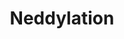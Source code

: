 ---
authors:
- ReactomeTeam
description: NEDD8 is a small ubiquitin-like molecule that is conjugated to substrate
  proteins through an E1 to E3 enzyme cascade similar to that for ubiquitin. The best
  characterized target of neddylation is the cullin scaffold subunit of cullin-RING
  E3 ubiquitin ligases (CRLs), which themselves target numerous cellular proteins
  for degradation by the proteasome (Hori et al, 1999; reviewed in Soucy et al, 2010;
  Lyedeard et al, 2013). The multisubunit CRL complexes are compositionally diverse,
  but each contains a scaffolding cullin protein (CUL1, 2, 3, 4A, 4B, 5, 7 or 9) and
  a RING box-containing E3 ligase subunit RBX, along with other adaptor and substrate-interacting
  subunits. RBX2 (also known as RNF7) interacts preferentially with CUL5, while RBX1
  is the primary E3 for most other cullin family members (reviewed in Mahon et al,
  2014). Neddylation of the cullin subunit increases the ubiquitination activity of
  the CRL complex (Podust et al, 2000; Read et al, 2000; Wu et al, 2000; Kawakami
  et al, 2001; Ohh et al, 2002; Yu et al, 2015). In addition to CRL complexes, a number
  of other less-well characterized NEDD8 targets have been identified. These include
  other E3 ubiquitin ligases such as SMURF1 and MDM2, receptor tyrosine kinases such
  as EGFR and TGF beta RII, and proteins that contribute to transcriptional regulation,
  among others (Xie et al, 2014; Watson et al, 2010; Oved et al, 2006; Zuo et al,
  2013; Xirodimas et al, 2004; Singh et al, 2007; Abida et al, 2007; Liu et al 2010;
  Watson et al, 2006; Loftus et al, 2012; Aoki et al, 2013; reviewed in Enchev et
  al, 2015). <br>Like ubiquitin, NEDD8 undergoes post-translational processing to
  generate the mature form. UCHL3- or SENP8-mediated proteolysis removes the C-terminal
  5 amino acids of NEDD8, generating a novel C-terminal glycine residue for conjugation
  to the cysteine residues in the E1, E2 enzymes or lysine residues in the substrate
  protein, usually the E3 NEDD8 ligase itself (Wada et al, 1998; reviewed in Enchev
  et al, 2015). Most substrates in vivo appear to be singly neddylated on one or more
  lysine residues, but NEDD8 chains have been formed on cullin substrates in vitro
  and on histone H4 in cultured human cells after DNA damage (Jones et al, 2008; Ohki
  et al, 2009; Xirodimas et al, 2008; Jeram et al, 2010; Ma et al, 2013; reviewed
  in Enchev et al, 2015). The significance of NEDD8 chains is still not clear. <br>NEDD8
  has a single heterodimeric E1 enzyme, consisting of NAE1 (also known as APPBP1)
  and UBA3, and two E2 enzymes, UBE2M and UBE2F, which are N-terminally acetylated
  (Walden et al, 2003; Bohnsack et al, 2003; Huang et al, 2004; Huang et al, 2005;
  Huang et al, 2009; Scott et al, 2011a; Monda et al, 2013; reviewed in Enchev et
  al, 2015). All NEDD8 E3 enzymes reported to date also function as E3 ubiquitin ligases,
  and most belong to the RING domain class. The best characterized NEDD8 E3 enzymes
  are the CRL complexes described above. RBX1-containing complexes interact preferentially
  with UBE2M, while UBE2F is the E2 for RBX2-containing complexes (Huang et al, 2009;
  Monda et al, 2013). <br>Neddylation is regulated in vivo by interaction with DCUN1D
  proteins (also called DCNLs). The 5 human DCUN1D proteins interact both with cullins
  and with the NEDD8 E2 proteins and thereby increase the kinetic efficiency of neddylation
  (Kurz et al, 2005; Kurz et al, 2008; Scott et al, 2010; Scott et al, 2011a; Scott
  et al, 2014; Monda et al, 2013). Glomulin (GLMN) is another regulator of CRL function
  that binds to the neddylated cullin and competitively inhibits interaction with
  the ubiquitin E2 enzyme (Arai et al, 2003; Tron et al, 2012; Duda et al, 2012; reviewed
  in Mahon et al, 2014).<br>The multisubunit COP9 signalosome is the only cullin deneddylase,
  while SENP8 (also known as DEN1) contributes to deneddylation of other non-cullin
  NEDD8 targets (Cope et al, 2002; Emberley et al, 2012; Chan et al, 2008; Wu et al,
  2003; reviewed in Wei et al, 2008; Enchev et al, 2015). In the deneddylated state,
  cullins bind to CAND1 (cullin associated NEDD8-dissociated protein1), which displaces
  the COP9 signalosome and promotes the exchange of the ubiquitin substrate-specific
  adaptor. This allows CRL complexes to be reconfigured to target other subtrates
  for ubiquitination (Liu et al, 2002; Schmidt et al, 2009; Pierce et al, 2013; reviewed
  in Mahon et al, 2014).<br><br>  View original pathway at [http://www.reactome.org/PathwayBrowser/#DIAGRAM=8951664
  Reactome].
last-edited: 2021-01-25
organisms:
- Homo sapiens
redirect_from:
- /index.php/Pathway:WP4121
- /instance/WP4121
revision: null
schema-jsonld:
- '@context': https://schema.org/
  '@id': https://wikipathways.github.io/pathways/WP4121.html
  '@type': Dataset
  creator:
    '@type': Organization
    name: WikiPathways
  description: NEDD8 is a small ubiquitin-like molecule that is conjugated to substrate
    proteins through an E1 to E3 enzyme cascade similar to that for ubiquitin. The
    best characterized target of neddylation is the cullin scaffold subunit of cullin-RING
    E3 ubiquitin ligases (CRLs), which themselves target numerous cellular proteins
    for degradation by the proteasome (Hori et al, 1999; reviewed in Soucy et al,
    2010; Lyedeard et al, 2013). The multisubunit CRL complexes are compositionally
    diverse, but each contains a scaffolding cullin protein (CUL1, 2, 3, 4A, 4B, 5,
    7 or 9) and a RING box-containing E3 ligase subunit RBX, along with other adaptor
    and substrate-interacting subunits. RBX2 (also known as RNF7) interacts preferentially
    with CUL5, while RBX1 is the primary E3 for most other cullin family members (reviewed
    in Mahon et al, 2014). Neddylation of the cullin subunit increases the ubiquitination
    activity of the CRL complex (Podust et al, 2000; Read et al, 2000; Wu et al, 2000;
    Kawakami et al, 2001; Ohh et al, 2002; Yu et al, 2015). In addition to CRL complexes,
    a number of other less-well characterized NEDD8 targets have been identified.
    These include other E3 ubiquitin ligases such as SMURF1 and MDM2, receptor tyrosine
    kinases such as EGFR and TGF beta RII, and proteins that contribute to transcriptional
    regulation, among others (Xie et al, 2014; Watson et al, 2010; Oved et al, 2006;
    Zuo et al, 2013; Xirodimas et al, 2004; Singh et al, 2007; Abida et al, 2007;
    Liu et al 2010; Watson et al, 2006; Loftus et al, 2012; Aoki et al, 2013; reviewed
    in Enchev et al, 2015). <br>Like ubiquitin, NEDD8 undergoes post-translational
    processing to generate the mature form. UCHL3- or SENP8-mediated proteolysis removes
    the C-terminal 5 amino acids of NEDD8, generating a novel C-terminal glycine residue
    for conjugation to the cysteine residues in the E1, E2 enzymes or lysine residues
    in the substrate protein, usually the E3 NEDD8 ligase itself (Wada et al, 1998;
    reviewed in Enchev et al, 2015). Most substrates in vivo appear to be singly neddylated
    on one or more lysine residues, but NEDD8 chains have been formed on cullin substrates
    in vitro and on histone H4 in cultured human cells after DNA damage (Jones et
    al, 2008; Ohki et al, 2009; Xirodimas et al, 2008; Jeram et al, 2010; Ma et al,
    2013; reviewed in Enchev et al, 2015). The significance of NEDD8 chains is still
    not clear. <br>NEDD8 has a single heterodimeric E1 enzyme, consisting of NAE1
    (also known as APPBP1) and UBA3, and two E2 enzymes, UBE2M and UBE2F, which are
    N-terminally acetylated (Walden et al, 2003; Bohnsack et al, 2003; Huang et al,
    2004; Huang et al, 2005; Huang et al, 2009; Scott et al, 2011a; Monda et al, 2013;
    reviewed in Enchev et al, 2015). All NEDD8 E3 enzymes reported to date also function
    as E3 ubiquitin ligases, and most belong to the RING domain class. The best characterized
    NEDD8 E3 enzymes are the CRL complexes described above. RBX1-containing complexes
    interact preferentially with UBE2M, while UBE2F is the E2 for RBX2-containing
    complexes (Huang et al, 2009; Monda et al, 2013). <br>Neddylation is regulated
    in vivo by interaction with DCUN1D proteins (also called DCNLs). The 5 human DCUN1D
    proteins interact both with cullins and with the NEDD8 E2 proteins and thereby
    increase the kinetic efficiency of neddylation (Kurz et al, 2005; Kurz et al,
    2008; Scott et al, 2010; Scott et al, 2011a; Scott et al, 2014; Monda et al, 2013).
    Glomulin (GLMN) is another regulator of CRL function that binds to the neddylated
    cullin and competitively inhibits interaction with the ubiquitin E2 enzyme (Arai
    et al, 2003; Tron et al, 2012; Duda et al, 2012; reviewed in Mahon et al, 2014).<br>The
    multisubunit COP9 signalosome is the only cullin deneddylase, while SENP8 (also
    known as DEN1) contributes to deneddylation of other non-cullin NEDD8 targets
    (Cope et al, 2002; Emberley et al, 2012; Chan et al, 2008; Wu et al, 2003; reviewed
    in Wei et al, 2008; Enchev et al, 2015). In the deneddylated state, cullins bind
    to CAND1 (cullin associated NEDD8-dissociated protein1), which displaces the COP9
    signalosome and promotes the exchange of the ubiquitin substrate-specific adaptor.
    This allows CRL complexes to be reconfigured to target other subtrates for ubiquitination
    (Liu et al, 2002; Schmidt et al, 2009; Pierce et al, 2013; reviewed in Mahon et
    al, 2014).<br><br>  View original pathway at [http://www.reactome.org/PathwayBrowser/#DIAGRAM=8951664
    Reactome].
  keywords:
  - 26S proteasome
  - '2xHP-EPAS1 '
  - '2xHP-HIF1A '
  - AMP
  - 'ANKRD9 '
  - 'ASB1 '
  - 'ASB10 '
  - 'ASB11 '
  - 'ASB12 '
  - 'ASB13 '
  - 'ASB14 '
  - 'ASB15 '
  - 'ASB16 '
  - 'ASB17 '
  - 'ASB18 '
  - 'ASB2 '
  - 'ASB3 '
  - 'ASB4 '
  - 'ASB5 '
  - 'ASB6 '
  - 'ASB7 '
  - 'ASB8 '
  - 'ASB9 '
  - ATP
  - AcM-UBE2F
  - 'AcM-UBE2F '
  - AcM-UBE2F:NEDD8-UBA3:NAE1:NEDD8
  - AcM-UBE2M
  - 'AcM-UBE2M '
  - AcM-UBE2M:NEDD8-UBA3:NAE1:NEDD8
  - BIRC5
  - 'BTBD1 '
  - 'BTBD6 '
  - 'BTRC '
  - 'C111-AcM-UBE2M-G76-NEDD8 '
  - 'C116-AcM-UBE2F-G76-NEDD8 '
  - 'C237-UBA3-G76-NEDD8 '
  - CAND1
  - 'CAND1 '
  - 'CCDC22 '
  - 'CCDC8 '
  - 'CCNF '
  - 'CISH '
  - 'COMMD1 '
  - 'COMMD10 '
  - 'COMMD2 '
  - 'COMMD3 '
  - 'COMMD4 '
  - 'COMMD5 '
  - 'COMMD6 '
  - 'COMMD7 '
  - 'COMMD8 '
  - 'COMMD9 '
  - COMMDs:CCDC22
  - COP9
  - COP9 signalosome
  - 'COPS2 '
  - 'COPS3 '
  - 'COPS4 '
  - 'COPS5 '
  - 'COPS6 '
  - 'COPS7A '
  - 'COPS7B '
  - 'COPS8 '
  - CRL
  - CRL E3 ubiquitin
  - CRL1
  - CRL4
  - CRL4 E3 ubiquitin
  - CRL5
  - 'CUL1 '
  - 'CUL2 '
  - 'CUL3 '
  - 'CUL4A '
  - 'CUL4B '
  - 'CUL5 '
  - 'CUL7 '
  - CUL7:CCDC8:OBSL1
  - 'CUL9 '
  - CUL9:RBX1
  - 'DCAF10 '
  - 'DCAF11 '
  - 'DCAF13 '
  - 'DCAF16 '
  - 'DCAF17 '
  - 'DCAF4 '
  - 'DCAF5 '
  - 'DCAF6 '
  - 'DCAF7 '
  - 'DCAF8 '
  - 'DCUN1D1 '
  - DCUN1D1,2,4,5
  - 'DCUN1D2 '
  - 'DCUN1D3 '
  - DCUN1D3 mRNA
  - 'DCUN1D3 mRNA '
  - 'DCUN1D4 '
  - 'DCUN1D5 '
  - DCUN1Ds
  - 'DDA1 '
  - 'DDB1 '
  - 'DDB2 '
  - 'DTL '
  - E3
  - 'ELOB '
  - 'ELOC '
  - 'ERCC8 '
  - 'FBXL12 '
  - 'FBXL13 '
  - 'FBXL14 '
  - 'FBXL15 '
  - 'FBXL16 '
  - 'FBXL18 '
  - 'FBXL19 '
  - 'FBXL20 '
  - 'FBXL21 '
  - 'FBXL22 '
  - 'FBXL3 '
  - 'FBXL4 '
  - 'FBXL5 '
  - 'FBXL7 '
  - 'FBXL8 '
  - 'FBXO10 '
  - 'FBXO11 '
  - 'FBXO15 '
  - 'FBXO17 '
  - 'FBXO2 '
  - 'FBXO21 '
  - 'FBXO22 '
  - 'FBXO27 '
  - 'FBXO30 '
  - 'FBXO31 '
  - 'FBXO32 '
  - 'FBXO4 '
  - 'FBXO40 '
  - 'FBXO41 '
  - 'FBXO44 '
  - 'FBXO6 '
  - 'FBXO7 '
  - 'FBXO9 '
  - 'FBXW10 '
  - 'FBXW11 '
  - 'FBXW12 '
  - 'FBXW2 '
  - 'FBXW4 '
  - 'FBXW5 '
  - 'FBXW7 '
  - 'FBXW8 '
  - 'FBXW9 '
  - 'FEM1A '
  - 'FEM1B '
  - 'FEM1C '
  - 'G76-NEDD8-C111-AcM-UBE2M '
  - 'G76-NEDD8-C116-AcM-UBE2F '
  - 'G76-NEDD8-C237-UBA3 '
  - 'G76-NEDD8-K1881-CUL9 '
  - 'G76-NEDD8-K689-CUL2 '
  - 'G76-NEDD8-K705-CUL4A '
  - 'G76-NEDD8-K712-CUL3 '
  - 'G76-NEDD8-K720-CUL1 '
  - 'G76-NEDD8-K724-CUL5 '
  - 'G76-NEDD8-K859-CUL4B '
  - 'GAN '
  - 'GPS1 '
  - H2O
  - 'HP-HIF3A '
  - 'K1881-CUL9-G76-NEDD8 '
  - 'K689-CUL2-G76-NEDD8 '
  - 'K705-CUL4A-G76-NEDD8 '
  - 'K712-CUL3-G76-NEDD8 '
  - 'K720-CUL1-G76-NEDD8 '
  - 'K724-CUL5-G76-NEDD8 '
  - 'K859-CUL4B-G76-NEDD8 '
  - 'KBTBD13 '
  - 'KBTBD6 '
  - 'KBTBD7 '
  - 'KBTBD8 '
  - 'KCTD6 '
  - 'KCTD7 '
  - 'KEAP1 '
  - 'KLHL11 '
  - 'KLHL13 '
  - 'KLHL2 '
  - 'KLHL20 '
  - 'KLHL21 '
  - 'KLHL22 '
  - 'KLHL25 '
  - 'KLHL3 '
  - 'KLHL41 '
  - 'KLHL42 '
  - 'KLHL5 '
  - 'KLHL9 '
  - 'LMO7 '
  - 'LRR1 '
  - 'LRRC41 '
  - MyrG-DCUN1D3
  - 'MyrG-DCUN1D3 '
  - 'NAE1 '
  - NEDD8
  - 'NEDD8 '
  - 'NEDD8(1-88) '
  - NEDD8(77-88)
  - NEDD8,UBD
  - NEDD8,UBD:NUB1:26S
  - NEDD8-AcM-UBE2F
  - NEDD8-AcM-UBE2F:CRL5
  - NEDD8-AcM-UBE2M
  - NEDD8-AcM-UBE2M:CRL1
  - NEDD8-AcM-UBE2M:CRL4
  - NEDD8-AcM-UBE2M:CUL9:RBX1
  - NEDD8-CRL1
  - NEDD8-CRL4
  - NEDD8-CRL5
  - NEDD8-CUL9:RBX1
  - NEDD8-CUL9:RBX1:CUL7:CCDC8:OBSL1
  - NEDD8-UBA3:NAE1
  - NEDD8-UBA3:NAE1:NEDD8
  - 'NEURL2 '
  - NUB1
  - 'NUB1-1 '
  - 'NUB1-2 '
  - 'OBSL1 '
  - PPi
  - 'PSMA1 '
  - 'PSMA2 '
  - 'PSMA3 '
  - 'PSMA4 '
  - 'PSMA5 '
  - 'PSMA6 '
  - 'PSMA7 '
  - 'PSMA8 '
  - 'PSMB1 '
  - 'PSMB10 '
  - 'PSMB11 '
  - 'PSMB2 '
  - 'PSMB3 '
  - 'PSMB4 '
  - 'PSMB5 '
  - 'PSMB6 '
  - 'PSMB7 '
  - 'PSMB8 '
  - 'PSMB9 '
  - 'PSMC1 '
  - 'PSMC2 '
  - 'PSMC3 '
  - 'PSMC4 '
  - 'PSMC5 '
  - 'PSMC6 '
  - 'PSMD1 '
  - 'PSMD10 '
  - 'PSMD11 '
  - 'PSMD12 '
  - 'PSMD13 '
  - 'PSMD14 '
  - 'PSMD2 '
  - 'PSMD3 '
  - 'PSMD4 '
  - 'PSMD5 '
  - 'PSMD6 '
  - 'PSMD7 '
  - 'PSMD8 '
  - 'PSMD9 '
  - 'PSME1 '
  - 'PSME2 '
  - 'PSME3 '
  - 'PSME4 '
  - 'PSMF1 '
  - 'PUM2 '
  - PUM2:DCUN1D3 mRNA
  - 'RBBP5 '
  - 'RBBP7 '
  - 'RBX1 '
  - RBX1:CUL4:DDB1:DCAFs
  - RBX1:NEDD8-CUL2:EloB,C:VHL:COMMDs:CCDC22:DCUN1D1,2,4,5
  - RBX1:NEDD8-CUL2:EloB,C:VHL:COMMDs:CCDC22:DCUN1D1,2,4,5:UBXN7
  - RBX1:NEDD8-CUL2:EloB,C:VHL:COMMDs:CCDC22:DCUN1D1,2,4,5:hydroxyPro-HIF-alpha
  - 'RFWD2 '
  - 'RNF7 (RBX2) '
  - 'RPS27A(1-76) '
  - 'SENP8 '
  - 'SHFM1 '
  - 'SKP1 '
  - 'SKP2 '
  - 'SOCS2 '
  - 'SOCS3 '
  - 'SOCS5 '
  - 'SOCS6 '
  - 'SPSB1 '
  - 'SPSB2 '
  - 'SPSB3 '
  - 'SPSB4 '
  - 'TULP4 '
  - 'UBA3 '
  - UBA3:NAE1
  - 'UBA52(1-76) '
  - 'UBB(1-76) '
  - 'UBB(153-228) '
  - 'UBB(77-152) '
  - 'UBC(1-76) '
  - 'UBC(153-228) '
  - 'UBC(229-304) '
  - 'UBC(305-380) '
  - 'UBC(381-456) '
  - 'UBC(457-532) '
  - 'UBC(533-608) '
  - 'UBC(609-684) '
  - 'UBC(77-152) '
  - 'UBD '
  - 'UBE2D1 '
  - UBE2D1,2,3
  - UBE2D1,2,3:Ubiquitin
  - 'UBE2D2 '
  - 'UBE2D3 '
  - UBXN7
  - 'UBXN7 '
  - 'UCHL3 '
  - UCHL3,SENP8
  - UCHL3,SENP8:NEDD8
  - UCHL3,SENP8:NEDD8(1-88)
  - Ub
  - 'VHL '
  - 'WDR5 '
  - 'WDTC1 '
  - 'WSB1 '
  - 'WSB2 '
  - 'ZBTB16 '
  - complex:COMMDs:CCDC22:DCUN1Ds
  - complex:MyrG-DCUN1D3
  - hydroxyPro-HIF-alpha
  - ligase
  - ligase:CAND1
  - ligase:COMMDs:CCDC22
  - ligase:COMMDs:CCDC22:DCUN1D1,2,4,5
  - ligase:COMMDs:CCDC22:DCUN1Ds
  - ligase:COMMDs:CCDC22:DCUND1,2,4,5
  - ligases
  - ligases:COMMDs:CCDC22:DCUN1Ds
  - proteasome
  - ub-BIRC5
  - ub-hydroxyPro-HIF-alpha:VHL:EloB:EloC:NEDD8-CUL2:RBX1:COMMDs:CCDC22:DCUN1D1,2,4,5
  - ubiquitin
  license: CC0
  name: Neddylation
seo: CreativeWork
title: Neddylation
wpid: WP4121
---